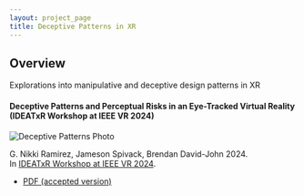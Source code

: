 ```yaml
---
layout: project_page
title: Deceptive Patterns in XR
---
```


## Overview

Explorations into manipulative and deceptive design patterns in XR

#### Deceptive Patterns and Perceptual Risks in an Eye-Tracked Virtual Reality (IDEATxR Workshop at IEEE VR 2024)

![Deceptive Patterns Photo]({{root_url}}/assets/images/projects/deceptive-patterns.png)

G. Nikki Ramirez, Jameson Spivack, Brendan David-John 2024.\
In [IDEATxR Workshop at IEEE VR 2024](http://www.leelisle.com/ideatexr-vr24/).

 
 - [PDF (accepted version)]({{root_url}}/assets/pdfs/Deceptive_Patterns.pdf)